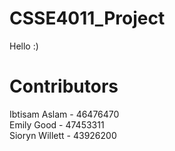 # CSSE4011_Project
Hello :)
# Contributors
Ibtisam Aslam - 46476470  
Emily Good - 47453311  
Sioryn Willett - 43926200  
